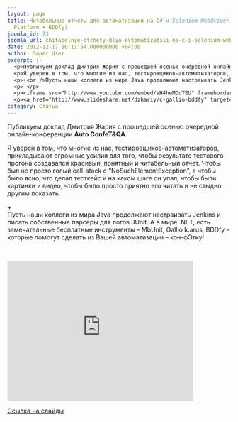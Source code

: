 ```yaml
---
layout: page
title: Читабельные отчеты для автоматизации на C# и Selenium Webdriver (Gallio Automation
  Platform + BDDfy)
joomla_id: 73
joomla_url: chitabelnye-otchety-dlya-avtomatizatsii-na-c-i-selenium-webdriver-gallio-automation-platform-bddfy
date: 2012-12-17 10:11:54.000000000 +04:00
author: Super User
excerpt: |-
  <p>Публикуем доклад Дмитрия Жария с прошедшей осенью очередной онлайн-конференции <strong>Auto ConfeT&amp;QA.</strong></p>
  <p>Я уверен в том, что многие из нас, тестировщиков-автоматизаторов, прикладывают огромные усилия для того, чтобы результате тестового прогона создавался красивый, понятный и читабельный отчет. Чтобы был не просто голый call-stack c “NoSuchElementException”, а чтобы было ясно, что делал тесткейс и на каком шаге он упал, чтобы были картинки и видео, чтобы было просто приятно его читать и не стыдно другим показать.</p>
  <p>+<br />Пусть наши коллеги из мира Java продолжают настраивать Jenkins и писать собственные парсеры для логов JUnit. А в мире .NET, есть замечательные бесплатные инструменты – MbUnit, Gallio Icarus, BDDfy – которые помогут сделать из Вашей автоматизации – кон-фЭтку! </p>
  <p> </p>
  <p><iframe src="http://www.youtube.com/embed/VH4heMOuTEU" frameborder="0" width="420" height="315"></iframe></p>
  <p><a href="http://www.slideshare.net/dzhariy/c-gallio-bddfy" target="_blank">Ссылка на слайды</a></p>
category: Статьи
---
```

<p>Публикуем доклад Дмитрия Жария с прошедшей осенью очередной онлайн-конференции <strong>Auto ConfeT&amp;QA.</strong></p>
<p>Я уверен в том, что многие из нас, тестировщиков-автоматизаторов, прикладывают огромные усилия для того, чтобы результате тестового прогона создавался красивый, понятный и читабельный отчет. Чтобы был не просто голый call-stack c “NoSuchElementException”, а чтобы было ясно, что делал тесткейс и на каком шаге он упал, чтобы были картинки и видео, чтобы было просто приятно его читать и не стыдно другим показать.</p>
<p>+<br />Пусть наши коллеги из мира Java продолжают настраивать Jenkins и писать собственные парсеры для логов JUnit. А в мире .NET, есть замечательные бесплатные инструменты – MbUnit, Gallio Icarus, BDDfy – которые помогут сделать из Вашей автоматизации – кон-фЭтку! </p>
<p> </p>
<p><iframe src="http://www.youtube.com/embed/VH4heMOuTEU" frameborder="0" width="420" height="315"></iframe></p>
<p><a href="http://www.slideshare.net/dzhariy/c-gallio-bddfy" target="_blank">Ссылка на слайды</a></p>
